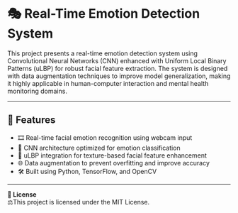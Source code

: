 # 🎭 Real-Time Emotion Detection System
This project presents a real-time emotion detection system using Convolutional Neural Networks (CNN) enhanced with Uniform Local Binary Patterns (uLBP) for robust facial feature extraction. The system is designed with data augmentation techniques to improve model generalization, making it highly applicable in human-computer interaction and mental health monitoring domains.

---

## 📌 Features  
- 🎞️ Real-time facial emotion recognition using webcam input  
- 🧠 CNN architecture optimized for emotion classification  
- 🔄 uLBP integration for texture-based facial feature enhancement  
- 🌐 Data augmentation to prevent overfitting and improve accuracy
- 🛠️ Built using Python, TensorFlow, and OpenCV
   
---

**📃 License**  
⚖️This project is licensed under the MIT License.
